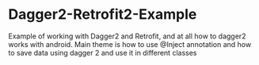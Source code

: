 # Dagger2-Retrofit2-Example
Example of working with Dagger2 and Retrofit, and at all how to dagger2 works with android. 
Main theme is how to use @Inject annotation and how to save data using dagger 2 and use it in different classes
